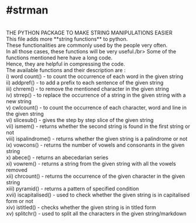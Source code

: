 <h1>#strman</h1></br>
THE PYTHON PACKAGE TO MAKE STRING MANIPULATIONS EASIER</br>
This file adds more **string functions** to python.</br>
    These functionalities are commonly used by the people very often.</br>
    In all those cases, these functions will be very useful./br>
    Some of the functions mentioned here have a long code.</br>
    Hence, they are helpful in compressing the code.</br>
    The available functions and their description are :</br>
    i) word count() - to count the occurrence of each word in the given string</br>
	ii) addpref() - to add a prefix to each sentence of the given string</br>
	iii) chrrem() - to remove the mentioned character in the given string</br>
	iv) strrep() - to replace the occurrence of a string in the given string with a new string</br>
	v) cwlcount() - to count the occurrence of each character, word and line in the given string</br>
	vi) slicesub() - gives the step by step slice of the given string</br>
	vii) ismem() - returns whether the second string is found in the first string or not</br>
	viii) ispalindrome() - returns whether the given string is a palindrome or not</br>
	ix) vowcons() - returns the number of vowels and consonants in the given string</br>
	x) abece() - returns an abecedarian series</br>
	xi) vowrem() - returns a string from the given string with all the vowels removed</br>
	xii) chrcount() - returns the occurrence of the given character in the given string</br>
	xiii) pyramid() - returns a pattern of specified condition</br>
	xvii) iscapitalised() - used to check whether the given string is in capitalised form or not</br>
	xiv) istitled() - checks whether the given string is in titled form</br>
	xv) splitchr() - used to split all the characters in the given string/markdown</br>
